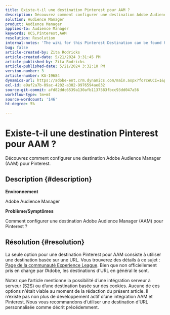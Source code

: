 ```yaml
---
title: Existe-t-il une destination Pinterest pour AAM ?
description: Découvrez comment configurer une destination Adobe Audience Manager (AAM) pour Pinterest.
solution: Audience Manager
product: Audience Manager
applies-to: Audience Manager
keywords: KCS,Pinterest,AAM
resolution: Resolution
internal-notes: 'The wiki for this Pinterest Destination can be found here: https://wiki.corp.adobe.com/display/MCPI/Pinterest+-+AAM+Destination+-+IN+DEVELOPMENT'
bug: false
article-created-by: Zita Rodricks
article-created-date: 5/21/2024 3:31:45 PM
article-published-by: Zita Rodricks
article-published-date: 5/21/2024 3:32:10 PM
version-number: 3
article-number: KA-19684
dynamics-url: https://adobe-ent.crm.dynamics.com/main.aspx?forceUCI=1&pagetype=entityrecord&etn=knowledgearticle&id=0118e237-8717-ef11-9f89-6045bd06eea5
exl-id: e9af2a7b-09ac-4202-a302-9976594ae832
source-git-commit: afd82ddc6539a130afb1137583fbcc93dd047a56
workflow-type: tm+mt
source-wordcount: '146'
ht-degree: 5%

---
```


# Existe-t-il une destination Pinterest pour AAM ?


Découvrez comment configurer une destination Adobe Audience Manager (AAM) pour Pinterest.

## Description {#description}


<b>Environnement</b>

Adobe Audience Manager

<b>Problème/Symptômes</b>

Comment configurer une destination Adobe Audience Manager (AAM) pour Pinterest ?


## Résolution {#resolution}


La seule option pour une destination Pinterest pour AAM consiste à utiliser une destination basée sur une URL. Vous trouverez des détails à ce sujet : [Page de la communauté Experience League](https://experienceleaguecommunities.adobe.com/t5/adobe-audience-manager-questions/pinterest-destination/td-p/434687). Bien que non officiellement pris en charge par l’Adobe, les destinations d’URL en général le sont.

Notez que l’article mentionne la possibilité d’une intégration serveur à serveur (S2S) ou d’une destination basée sur des cookies. Aucune de ces options n&#39;était viable au moment de la rédaction du présent article. Il n’existe pas non plus de développement actif d’une intégration AAM et Pinterest. Nous vous recommandons d’utiliser une destination d’URL personnalisée comme décrit précédemment.
